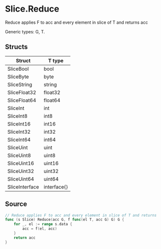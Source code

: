 # Slice.Reduce

Reduce applies F to acc and every element in slice of T and returns acc

Generic types: G, T.

## Structs

| Struct | T type |
| ------ | ------ |
| SliceBool | bool |
| SliceByte | byte |
| SliceString | string |
| SliceFloat32 | float32 |
| SliceFloat64 | float64 |
| SliceInt | int |
| SliceInt8 | int8 |
| SliceInt16 | int16 |
| SliceInt32 | int32 |
| SliceInt64 | int64 |
| SliceUint | uint |
| SliceUint8 | uint8 |
| SliceUint16 | uint16 |
| SliceUint32 | uint32 |
| SliceUint64 | uint64 |
| SliceInterface | interface{} |


## Source

```go
// Reduce applies F to acc and every element in slice of T and returns acc
func (s Slice) Reduce(acc G, f func(el T, acc G) G) G {
	for _, el := range s.data {
		acc = f(el, acc)
	}
	return acc
}
```

